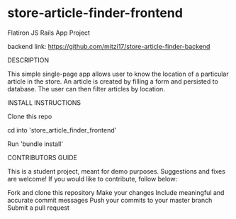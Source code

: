 # store-article-finder-frontend
Flatiron JS Rails App Project

backend link: https://github.com/mitzi17/store-article-finder-backend

DESCRIPTION

This simple single-page app allows user to know the location of a particular article in the store. An article is created by filling a form and persisted to database. The user can then filter articles by location.

INSTALL INSTRUCTIONS

Clone this repo

cd into 'store_article_finder_frontend'

Run 'bundle install'

CONTRIBUTORS GUIDE

This is a student project, meant for demo purposes. Suggestions and fixes are welcome! If you would like to contribute, follow below:

Fork and clone this repository
Make your changes
Include meaningful and accurate commit messages
Push your commits to your master branch
Submit a pull request

